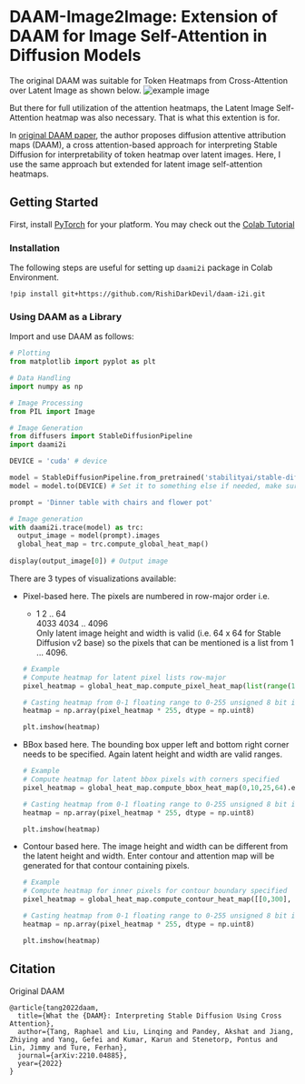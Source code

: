 # DAAM-Image2Image: Extension of DAAM for Image Self-Attention in Diffusion Models

The original DAAM was suitable for Token Heatmaps from Cross-Attention over Latent Image as shown below.
![example image](example.jpg)

But there for full utilization of the attention heatmaps, the Latent Image Self-Attention heatmap was also necessary. That is what this extention is for.

In [original DAAM paper](https://arxiv.org/abs/2210.04885), the author proposes diffusion attentive attribution maps (DAAM), a cross attention-based approach for interpreting Stable Diffusion for interpretability of token heatmap over latent images. Here, I use the same approach but extended for latent image self-attention heatmaps.

## Getting Started
First, install [PyTorch](https://pytorch.org) for your platform. You may check out the [Colab Tutorial](https://github.com/RishiDarkDevil/Text-Based-Object-Discovery/blob/main/Experiments/DAAM_Image_Attention_ver2.ipynb)

### Installation
The following steps are useful for setting up `daami2i` package in Colab Environment.

```
!pip install git+https://github.com/RishiDarkDevil/daam-i2i.git
```

### Using DAAM as a Library

Import and use DAAM as follows:

```python
# Plotting
from matplotlib import pyplot as plt

# Data Handling
import numpy as np

# Image Processing
from PIL import Image

# Image Generation
from diffusers import StableDiffusionPipeline
import daami2i

DEVICE = 'cuda' # device

model = StableDiffusionPipeline.from_pretrained('stabilityai/stable-diffusion-2-base')
model = model.to(DEVICE) # Set it to something else if needed, make sure DAAM supports that

prompt = 'Dinner table with chairs and flower pot'

# Image generation
with daami2i.trace(model) as trc:
  output_image = model(prompt).images
  global_heat_map = trc.compute_global_heat_map()
  
display(output_image[0]) # Output image
```
There are 3 types of visualizations available:
- Pixel-based here. The pixels are numbered in row-major order i.e.
  - 1     2 .. 64\
  4033 4034 .. 4096\
  Only latent image height and width is valid (i.e. 64 x 64 for Stable Diffusion v2 base) so the pixels that can be mentioned is a list from 1 ... 4096.
  ```python
  # Example
  # Compute heatmap for latent pixel lists row-major
  pixel_heatmap = global_heat_map.compute_pixel_heat_map(list(range(1024))).expand_as(output_image[0]).numpy()

  # Casting heatmap from 0-1 floating range to 0-255 unsigned 8 bit integer
  heatmap = np.array(pixel_heatmap * 255, dtype = np.uint8)
  
  plt.imshow(heatmap)
  ```

- BBox based here. The bounding box upper left and bottom right corner needs to be specified. Again latent height and width are valid ranges.
  ```python
  # Example
  # Compute heatmap for latent bbox pixels with corners specified
  pixel_heatmap = global_heat_map.compute_bbox_heat_map(0,10,25,64).expand_as(output_image[0]).numpy()
  
  # Casting heatmap from 0-1 floating range to 0-255 unsigned 8 bit integer
  heatmap = np.array(pixel_heatmap * 255, dtype = np.uint8)
  
  plt.imshow(heatmap)
  ```

- Contour based here. The image height and width can be different from the latent height and width. Enter contour and attention map will be generated for that contour containing pixels.
  ```python
  # Example
  # Compute heatmap for inner pixels for contour boundary specified
  pixel_heatmap = global_heat_map.compute_contour_heat_map([[0,300], [256, 100], [512, 300], [512, 400], [0, 400], [0, 300]], 512, 512).expand_as(output_image[0]).numpy()

  # Casting heatmap from 0-1 floating range to 0-255 unsigned 8 bit integer
  heatmap = np.array(pixel_heatmap * 255, dtype = np.uint8)

  plt.imshow(heatmap)
  ```



## Citation

Original DAAM
```
@article{tang2022daam,
  title={What the {DAAM}: Interpreting Stable Diffusion Using Cross Attention},
  author={Tang, Raphael and Liu, Linqing and Pandey, Akshat and Jiang, Zhiying and Yang, Gefei and Kumar, Karun and Stenetorp, Pontus and Lin, Jimmy and Ture, Ferhan},
  journal={arXiv:2210.04885},
  year={2022}
}
```
